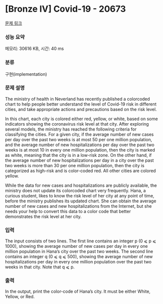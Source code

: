 # [Bronze IV] Covid-19 - 20673 

[문제 링크](https://www.acmicpc.net/problem/20673) 

### 성능 요약

메모리: 30616 KB, 시간: 40 ms

### 분류

구현(implementation)

### 문제 설명

<p>The ministry of health in Neverland has recently published a colorcoded chart to help people better understand the level of Covid-19 risk in different cities, and take appropriate actions and precautions based on the risk level.</p>

<p>In this chart, each city is colored either red, yellow, or white, based on some indicators showing the coronavirus risk level at that city. After exploring several models, the ministry has reached the following criteria for classifying the cities. For a given city, if the average number of new cases per day over the past two weeks is at most 50 per one million population, and the average number of new hospitalizations per day over the past two weeks is at most 10 in every one million population, then the city is marked as white, meaning that the city is in a low-risk zone. On the other hand, if the average number of new hospitalizations per day in a city over the past two weeks is more than 30 per one million population, then the city is categorized as high-risk and is color-coded red. All other cities are colored yellow.</p>

<p>While the data for new cases and hospitalizations are publicly available, the ministry does not update its colorcoded chart very frequently. Hana, a curious student, likes to know the risk level of her city at any point of time, before the ministry publishes its updated chart. She can obtain the average number of new cases and new hospitalizations from the Internet, but she needs your help to convert this data to a color code that better demonstrates the risk level at her city.</p>

### 입력 

 <p>The input consists of two lines. The first line contains an integer p (0 ⩽ p ⩽ 1000), showing the average number of new cases per day in every one million population in Hana’s city over the past two weeks. The second line contains an integer q (0 ⩽ q ⩽ 500), showing the average number of new hospitalizations per day in every one million population over the past two weeks in that city. Note that q ⩽ p.</p>

### 출력 

 <p>In the output, print the color-code of Hana’s city. It must be either White, Yellow, or Red.</p>

